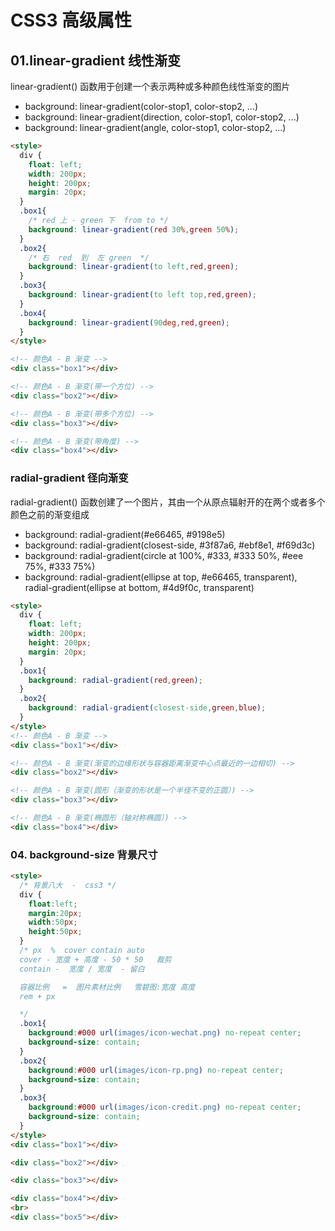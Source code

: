 # CSS3 高级属性

## 01.linear-gradient 线性渐变

linear-gradient() 函数用于创建一个表示两种或多种颜色线性渐变的图片
- background: linear-gradient(color-stop1, color-stop2, ...)
- background: linear-gradient(direction, color-stop1, color-stop2, ...)
- background: linear-gradient(angle, color-stop1, color-stop2, ...)
```html
<style>
  div {
    float: left;
    width: 200px;
    height: 200px;
    margin: 20px;
  }
  .box1{
    /* red 上 - green 下  from to */
    background: linear-gradient(red 30%,green 50%);
  }
  .box2{
    /* 右  red  到  左 green  */
    background: linear-gradient(to left,red,green);
  }
  .box3{
    background: linear-gradient(to left top,red,green);
  }
  .box4{
    background: linear-gradient(90deg,red,green);
  }
</style>

<!-- 颜色A - B 渐变 -->
<div class="box1"></div>

<!-- 颜色A - B 渐变(带一个方位) -->
<div class="box2"></div>

<!-- 颜色A - B 渐变(带多个方位) -->
<div class="box3"></div>

<!-- 颜色A - B 渐变(带角度) -->
<div class="box4"></div>
```
### radial-gradient 径向渐变
radial-gradient() 函数创建了一个图片，其由一个从原点辐射开的在两个或者多个颜色之前的渐变组成
- background: radial-gradient(#e66465, #9198e5)
- background: radial-gradient(closest-side, #3f87a6, #ebf8e1, #f69d3c)
- background: radial-gradient(circle at 100%, #333, #333 50%, #eee 75%, #333 75%)
- background: radial-gradient(ellipse at top, #e66465, transparent),
              radial-gradient(ellipse at bottom, #4d9f0c, transparent)

```html
<style>
  div {
    float: left;
    width: 200px;
    height: 200px;
    margin: 20px;
  }
  .box1{
    background: radial-gradient(red,green);
  }
  .box2{
    background: radial-gradient(closest-side,green,blue);
  }
</style>
<!-- 颜色A - B 渐变 -->
<div class="box1"></div>

<!-- 颜色A - B 渐变(渐变的边缘形状与容器距离渐变中心点最近的一边相切) -->
<div class="box2"></div>

<!-- 颜色A - B 渐变(圆形（渐变的形状是一个半径不变的正圆）) -->
<div class="box3"></div>

<!-- 颜色A - B 渐变(椭圆形（轴对称椭圆）) -->
<div class="box4"></div>
```
### 04. background-size 背景尺寸
```html
<style>
  /* 背景八大  -  css3 */
  div {
    float:left;
    margin:20px;
    width:50px;
    height:50px;
  }
  /* px  %  cover contain auto 
  cover - 宽度 + 高度 - 50 * 50   裁剪
  contain -  宽度 / 宽度  - 留白

  容器比例   =  图片素材比例   雪碧图:宽度 高度
  rem + px 

  */
  .box1{
    background:#000 url(images/icon-wechat.png) no-repeat center;
    background-size: contain;
  }
  .box2{
    background:#000 url(images/icon-rp.png) no-repeat center;
    background-size: contain;
  }
  .box3{
    background:#000 url(images/icon-credit.png) no-repeat center;
    background-size: contain;
  }
</style>
<div class="box1"></div>

<div class="box2"></div>

<div class="box3"></div>

<div class="box4"></div>
<br>
<div class="box5"></div>
```
###
###



